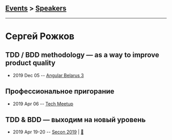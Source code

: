 ## [Events](../README.md) > [Speakers](../speakers.md)
---

# Сергей Рожков

## TDD &#x2F; BDD methodology — as a way to improve product quality
- 2019 Dec 05 -- [Angular Belarus 3](https://www.youtube.com/watch?v=ljqkdzTFKFY)    
## Профессиональное пригорание
- 2019 Apr 06 -- [Tech Meetup](https://www.youtube.com/watch?v=zT5e3xHP-CE)    
## TDD &amp; BDD — выходим на новый уровень
- 2019 Apr 19-20 -- [Secon 2019](https://youtu.be/p-Gk_SFXDSY)  | [:notebook:](https://drive.google.com/open?id=1-Ko5GrHv6YYIFAEjgce8WZk3ZYvu0OiZqS_53Qd1cUE)  
